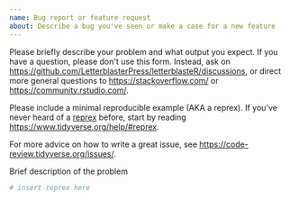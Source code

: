 ```yaml
---
name: Bug report or feature request
about: Describe a bug you've seen or make a case for a new feature
---
```


Please briefly describe your problem and what output you expect. If you have a
question, please don't use this form. Instead, ask on
<https://github.com/LetterblasterPress/letterblasteR/discussions>, or direct
more general questions to <https://stackoverflow.com/> or
<https://community.rstudio.com/>.

Please include a minimal reproducible example (AKA a reprex). If you've never
heard of a [reprex](http://reprex.tidyverse.org/) before, start by reading
<https://www.tidyverse.org/help/#reprex>.

For more advice on how to write a great issue, see
<https://code-review.tidyverse.org/issues/>.

Brief description of the problem

``` r
# insert reprex here
```
